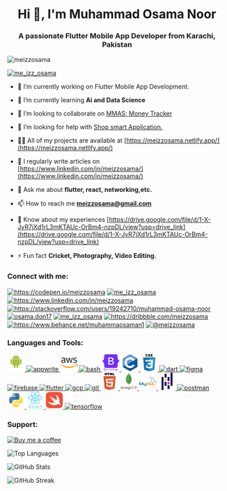 
<h1 align="center">Hi 👋, I'm Muhammad Osama Noor</h1>
<h3 align="center">A passionate Flutter Mobile App Developer from Karachi, Pakistan</h3>

<p align="left"> <img src="https://komarev.com/ghpvc/?username=meizzosama&label=Profile%20views&color=0e75b6&style=flat" alt="meizzosama" /> </p>


<p align="left"> <a href="https://twitter.com/me_izz_osama" target="blank"><img src="https://img.shields.io/twitter/follow/me_izz_osama?logo=twitter&style=for-the-badge" alt="me_izz_osama" /></a> </p>

- 🔭 I’m currently working on Flutter Mobile App Development.

- 🌱 I’m currently learning **Ai and Data Science**

- 👯 I’m looking to collaborate on [MMAS: Money Tracker](https://github.com/Meizzosama/mmas-money-tracker)

- 🤝 I’m looking for help with [Shop smart Application.](https://github.com/Meizzosama/shop-smart)

- 👨‍💻 All of my projects are available at [https://meizzosama.netlify.app/](https://meizzosama.netlify.app/)

- 📝 I regularly write articles on [https://www.linkedin.com/in/meizzosama/](https://www.linkedin.com/in/meizzosama/)

- 💬 Ask me about **flutter, react, networking,etc.**

- 📫 How to reach me **meizzosama@gmail.com**

- 📄 Know about my experiences [https://drive.google.com/file/d/1-X-JvR7jXd1rL3mKTAUc-OrBm4-nzpDL/view?usp=drive_link](https://drive.google.com/file/d/1-X-JvR7jXd1rL3mKTAUc-OrBm4-nzpDL/view?usp=drive_link)

- ⚡ Fun fact **Cricket, Photography, Video Editing.**

<h3 align="left">Connect with me:</h3>
<p align="left">
<a href="https://codepen.io/https://codepen.io/meizzosama" target="blank"><img align="center" src="https://raw.githubusercontent.com/rahuldkjain/github-profile-readme-generator/master/src/images/icons/Social/codepen.svg" alt="https://codepen.io/meizzosama" height="30" width="40" /></a>
<a href="https://twitter.com/me_izz_osama" target="blank"><img align="center" src="https://raw.githubusercontent.com/rahuldkjain/github-profile-readme-generator/master/src/images/icons/Social/twitter.svg" alt="me_izz_osama" height="30" width="40" /></a>
<a href="https://linkedin.com/in/https://www.linkedin.com/in/meizzosama" target="blank"><img align="center" src="https://raw.githubusercontent.com/rahuldkjain/github-profile-readme-generator/master/src/images/icons/Social/linked-in-alt.svg" alt="https://www.linkedin.com/in/meizzosama" height="30" width="40" /></a>
<a href="https://stackoverflow.com/users/https://stackoverflow.com/users/19242710/muhammad-osama-noor" target="blank"><img align="center" src="https://raw.githubusercontent.com/rahuldkjain/github-profile-readme-generator/master/src/images/icons/Social/stack-overflow.svg" alt="https://stackoverflow.com/users/19242710/muhammad-osama-noor" height="30" width="40" /></a>
<a href="https://fb.com/osama.don17" target="blank"><img align="center" src="https://raw.githubusercontent.com/rahuldkjain/github-profile-readme-generator/master/src/images/icons/Social/facebook.svg" alt="osama.don17" height="30" width="40" /></a>
<a href="https://instagram.com/me_izz_osama" target="blank"><img align="center" src="https://raw.githubusercontent.com/rahuldkjain/github-profile-readme-generator/master/src/images/icons/Social/instagram.svg" alt="me_izz_osama" height="30" width="40" /></a>
<a href="https://dribbble.com/https://dribbble.com/meizzosama" target="blank"><img align="center" src="https://raw.githubusercontent.com/rahuldkjain/github-profile-readme-generator/master/src/images/icons/Social/dribbble.svg" alt="https://dribbble.com/meizzosama" height="30" width="40" /></a>
<a href="https://www.behance.net/https://www.behance.net/muhammaosaman1" target="blank"><img align="center" src="https://raw.githubusercontent.com/rahuldkjain/github-profile-readme-generator/master/src/images/icons/Social/behance.svg" alt="https://www.behance.net/muhammaosaman1" height="30" width="40" /></a>
<a href="https://medium.com/@meizzosama" target="blank"><img align="center" src="https://raw.githubusercontent.com/rahuldkjain/github-profile-readme-generator/master/src/images/icons/Social/medium.svg" alt="@meizzosama" height="30" width="40" /></a>
</p>

<h3 align="left">Languages and Tools:</h3>
<p align="left"> <a href="https://developer.android.com" target="_blank" rel="noreferrer"> <img src="https://raw.githubusercontent.com/devicons/devicon/master/icons/android/android-original-wordmark.svg" alt="android" width="40" height="40"/> </a> <a href="https://appwrite.io" target="_blank" rel="noreferrer"> <img src="https://www.vectorlogo.zone/logos/appwriteio/appwriteio-icon.svg" alt="appwrite" width="40" height="40"/> </a> <a href="https://aws.amazon.com" target="_blank" rel="noreferrer"> <img src="https://raw.githubusercontent.com/devicons/devicon/master/icons/amazonwebservices/amazonwebservices-original-wordmark.svg" alt="aws" width="40" height="40"/> </a> <a href="https://www.gnu.org/software/bash/" target="_blank" rel="noreferrer"> <img src="https://www.vectorlogo.zone/logos/gnu_bash/gnu_bash-icon.svg" alt="bash" width="40" height="40"/> </a> <a href="https://getbootstrap.com" target="_blank" rel="noreferrer"> <img src="https://raw.githubusercontent.com/devicons/devicon/master/icons/bootstrap/bootstrap-plain-wordmark.svg" alt="bootstrap" width="40" height="40"/> </a> <a href="https://www.cprogramming.com/" target="_blank" rel="noreferrer"> <img src="https://raw.githubusercontent.com/devicons/devicon/master/icons/c/c-original.svg" alt="c" width="40" height="40"/> </a> <a href="https://www.w3schools.com/css/" target="_blank" rel="noreferrer"> <img src="https://raw.githubusercontent.com/devicons/devicon/master/icons/css3/css3-original-wordmark.svg" alt="css3" width="40" height="40"/> </a> <a href="https://dart.dev" target="_blank" rel="noreferrer"> <img src="https://www.vectorlogo.zone/logos/dartlang/dartlang-icon.svg" alt="dart" width="40" height="40"/> </a> <a href="https://www.figma.com/" target="_blank" rel="noreferrer"> <img src="https://www.vectorlogo.zone/logos/figma/figma-icon.svg" alt="figma" width="40" height="40"/> </a> <a href="https://firebase.google.com/" target="_blank" rel="noreferrer"> <img src="https://www.vectorlogo.zone/logos/firebase/firebase-icon.svg" alt="firebase" width="40" height="40"/> </a> <a href="https://flutter.dev" target="_blank" rel="noreferrer"> <img src="https://www.vectorlogo.zone/logos/flutterio/flutterio-icon.svg" alt="flutter" width="40" height="40"/> </a> <a href="https://cloud.google.com" target="_blank" rel="noreferrer"> <img src="https://www.vectorlogo.zone/logos/google_cloud/google_cloud-icon.svg" alt="gcp" width="40" height="40"/> </a> <a href="https://git-scm.com/" target="_blank" rel="noreferrer"> <img src="https://www.vectorlogo.zone/logos/git-scm/git-scm-icon.svg" alt="git" width="40" height="40"/> </a> <a href="https://www.w3.org/html/" target="_blank" rel="noreferrer"> <img src="https://raw.githubusercontent.com/devicons/devicon/master/icons/html5/html5-original-wordmark.svg" alt="html5" width="40" height="40"/> </a> <a href="https://www.mongodb.com/" target="_blank" rel="noreferrer"> <img src="https://raw.githubusercontent.com/devicons/devicon/master/icons/mongodb/mongodb-original-wordmark.svg" alt="mongodb" width="40" height="40"/> </a> <a href="https://www.mysql.com/" target="_blank" rel="noreferrer"> <img src="https://raw.githubusercontent.com/devicons/devicon/master/icons/mysql/mysql-original-wordmark.svg" alt="mysql" width="40" height="40"/> </a> <a href="https://pandas.pydata.org/" target="_blank" rel="noreferrer"> <img src="https://raw.githubusercontent.com/devicons/devicon/2ae2a900d2f041da66e950e4d48052658d850630/icons/pandas/pandas-original.svg" alt="pandas" width="40" height="40"/> </a> <a href="https://postman.com" target="_blank" rel="noreferrer"> <img src="https://www.vectorlogo.zone/logos/getpostman/getpostman-icon.svg" alt="postman" width="40" height="40"/> </a> <a href="https://www.python.org" target="_blank" rel="noreferrer"> <img src="https://raw.githubusercontent.com/devicons/devicon/master/icons/python/python-original.svg" alt="python" width="40" height="40"/> </a> <a href="https://reactjs.org/" target="_blank" rel="noreferrer"> <img src="https://raw.githubusercontent.com/devicons/devicon/master/icons/react/react-original-wordmark.svg" alt="react" width="40" height="40"/> </a> <a href="https://developer.apple.com/swift/" target="_blank" rel="noreferrer"> <img src="https://raw.githubusercontent.com/devicons/devicon/master/icons/swift/swift-original.svg" alt="swift" width="40" height="40"/> </a> <a href="https://www.tensorflow.org" target="_blank" rel="noreferrer"> <img src="https://www.vectorlogo.zone/logos/tensorflow/tensorflow-icon.svg" alt="tensorflow" width="40" height="40"/> </a> </p>

### Support:
<p>
  <a href="https://www.buymeacoffee.com/me_izz_osama">
    <img src="https://cdn.buymeacoffee.com/buttons/v2/default-yellow.png" height="50" width="210" alt="Buy me a coffee" />
  </a>
</p>

<p><img src="https://github-readme-stats.vercel.app/api/top-langs?username=meizzosama&show_icons=true&locale=en&layout=compact" alt="Top Languages" /></p>

<p><img src="https://github-readme-stats.vercel.app/api?username=meizzosama&show_icons=true&locale=en" alt="GitHub Stats" /></p>

<p><img src="https://github-readme-streak-stats.herokuapp.com/?user=meizzosama&" alt="GitHub Streak" /></p>
